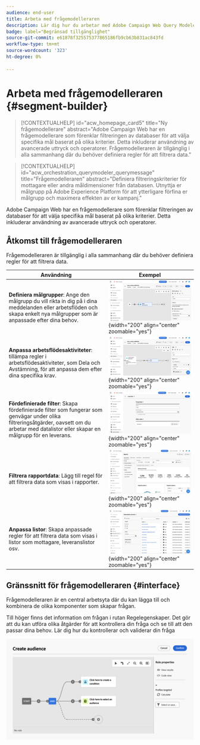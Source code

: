 ```yaml
---
audience: end-user
title: Arbeta med frågemodelleraren
description: Lär dig hur du arbetar med Adobe Campaign Web Query Modeler.
badge: label="Begränsad tillgänglighet"
source-git-commit: e61878f325575377865186fb9cb63b831ac843fd
workflow-type: tm+mt
source-wordcount: '323'
ht-degree: 0%

---
```


# Arbeta med frågemodelleraren {#segment-builder}


>[!CONTEXTUALHELP]
>id="acw_homepage_card5"
>title="Ny frågemodellerare"
>abstract="Adobe Campaign Web har en frågemodellerare som förenklar filtreringen av databaser för att välja specifika mål baserat på olika kriterier. Detta inkluderar användning av avancerade uttryck och operatorer. Frågemodelleraren är tillgänglig i alla sammanhang där du behöver definiera regler för att filtrera data."

>[!CONTEXTUALHELP]
>id="acw_orchestration_querymodeler_querymessage"
>title="Frågemodelleraren"
>abstract="Definiera filtreringskriterier för mottagare eller andra måldimensioner från databasen. Utnyttja er målgrupp på Adobe Experience Platform för att ytterligare förfina er målgrupp och maximera effekten av er kampanj."

Adobe Campaign Web har en frågemodellerare som förenklar filtreringen av databaser för att välja specifika mål baserat på olika kriterier. Detta inkluderar användning av avancerade uttryck och operatorer.

## Åtkomst till frågemodelleraren

Frågemodelleraren är tillgänglig i alla sammanhang där du behöver definiera regler för att filtrera data.

| Användning | Exempel |
|  ---  |  ---  |
| **Definiera målgrupper**: Ange den målgrupp du vill rikta in dig på i dina meddelanden eller arbetsflöden och skapa enkelt nya målgrupper som är anpassade efter dina behov. | ![](assets/access-audience.png){width="200" align="center" zoomable="yes"} |
| **Anpassa arbetsflödesaktiviteter**: tillämpa regler i arbetsflödesaktiviteter, som Dela och Avstämning, för att anpassa dem efter dina specifika krav. | ![](assets/access-workflow.png){width="200" align="center" zoomable="yes"} |
| **Fördefinierade filter**: Skapa fördefinierade filter som fungerar som genvägar under olika filtreringsåtgärder, oavsett om du arbetar med datalistor eller skapar en målgrupp för en leverans. | ![](assets/access-predefined-filter.png){width="200" align="center" zoomable="yes"} |
| **Filtrera rapportdata**: Lägg till regel för att filtrera data som visas i rapporter. | ![](assets/access-reports.png){width="200" align="center" zoomable="yes"} |
| **Anpassa listor**: Skapa anpassade regler för att filtrera data som visas i listor som mottagare, leveranslistor osv. | ![](assets/access-lists.png){width="200" align="center" zoomable="yes"} |



<!--**Dynamize content**: make your content dynamic by creating conditions that define which content should be displayed to different recipients, ensuring personalized and relevant messaging.

+++Example

![](assets/access-audience.png)

 +++
-->


## Gränssnitt för frågemodelleraren {#interface}

Frågemodelleraren är en central arbetsyta där du kan lägga till och kombinera de olika komponenter som skapar frågan.

Till höger finns det information om frågan i rutan Regelegenskaper. Det gör att du kan utföra olika åtgärder för att kontrollera din fråga och se till att den passar dina behov. Lär dig hur du kontrollerar och validerar din fråga

![](assets/query-interface.png)
